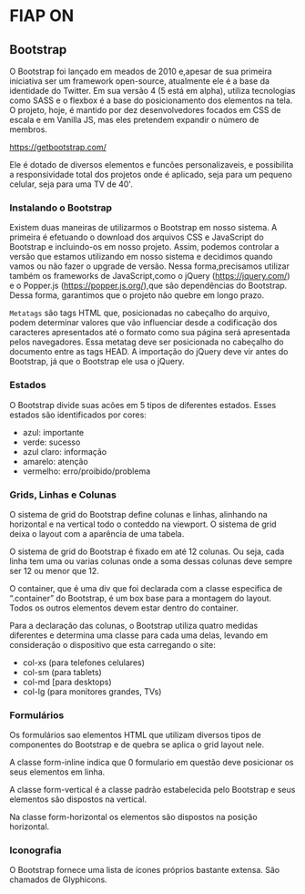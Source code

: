 # FIAP ON

## Bootstrap

O Bootstrap foi lançado em meados de 2010 e,apesar de sua primeira iniciativa ser um framework open-source, atualmente ele é a base da identidade do Twitter. Em sua versão 4 (5 está em alpha), utiliza tecnologias como SASS e o flexbox é a base do posicionamento dos elementos na tela. O projeto, hoje, é mantido por dez desenvolvedores focados em CSS de escala e em Vanilla JS, mas eles pretendem expandir o número de membros.

https://getbootstrap.com/

Ele é dotado de diversos elementos e funcões personalizaveis, e possibilita a responsividade total dos projetos onde é aplicado, seja para um pequeno celular, seja para uma TV de 40'.

### Instalando o Bootstrap

Existem duas maneiras de utilizarmos o Bootstrap em nosso sistema. A primeira é efetuando o download dos arquivos CSS e JavaScript do Bootstrap e incluindo-os em nosso projeto. Assim, podemos controlar a versão que estamos utilizando em nosso sistema e decidimos quando vamos ou não fazer o upgrade de versão. Nessa forma,precisamos utilizar também os frameworks de JavaScript,como o jQuery (https://jquery.com/) e o Popper.js (https://popper.js.org/),que são dependências do Bootstrap. Dessa forma, garantimos que o projeto não quebre em longo prazo.

`Metatags` são tags HTML que, posicionadas no cabeçalho do arquivo, podem determinar valores que vão influenciar desde a codificação dos caracteres apresentados até o formato como sua página será apresentada pelos navegadores.
Essa metatag deve ser posicionada no cabeçalho do documento entre as tags HEAD.
A importação do jQuery deve vir antes do Bootstrap, já que o Bootstrap ele usa o jQuery.

### Estados

O Bootstrap divide suas acões em 5 tipos de diferentes estados. Esses estados são identificados por cores:

  - azul: importante
  - verde: sucesso
  - azul claro: informação
  - amarelo: atenção
  - vermelho: erro/proibido/problema

### Grids, Linhas e Colunas

O sistema de grid do Bootstrap define colunas e linhas, alinhando na horizontal e na vertical todo o conteddo na viewport. O sistema de grid deixa o layout com a aparência de uma tabela.

O sistema de grid do Bootstrap é fixado em até 12 colunas. Ou seja, cada linha tem uma ou varias colunas onde a soma dessas colunas deve sempre ser 12 ou menor que 12.

O container, que é uma div que foi declarada com a classe especifica de “.container” do Bootstrap, é  um box base para a montagem do layout. Todos os outros elementos devem estar dentro do container.

Para a declaração das colunas, o Bootstrap utiliza quatro medidas diferentes e determina uma classe para cada uma delas, levando em consideração o dispositivo que esta carregando o site:

  - col-xs (para telefones celulares)
  - col-sm (para tablets)
  - col-md [para desktops)
  - col-lg (para monitores grandes, TVs)

### Formulários

Os formulários sao elementos HTML que utilizam diversos tipos de componentes do Bootstrap e de quebra se aplica o grid layout nele.

A classe form-inline indica que 0 formulario em questão deve posicionar os seus elementos em linha.

A classe form-vertical é a classe padrão estabelecida pelo Bootstrap e seus elementos são dispostos na vertical.

Na classe form-horizontal os elementos são dispostos na posição horizontal.

### Iconografia

O Bootstrap fornece uma lista de ícones próprios bastante extensa. São chamados de Glyphicons.

